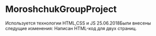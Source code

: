 # MoroshchukGroupProject
Используется технологии HTML,CSS и JS
25.06.2018Были внесены следущие изменения:
Написан HTML-код для двух страниц.
